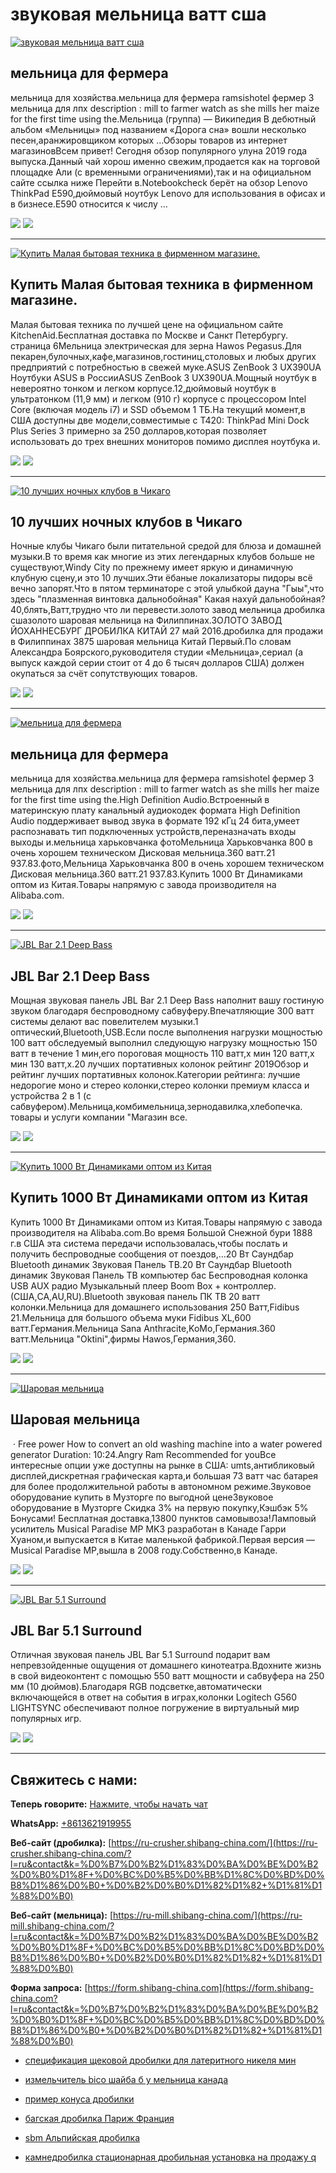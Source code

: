 # звуковая мельница ватт сша

<a href="https://swt.shibang-china.com/?l=ru&img&k=%D0%B7%D0%B2%D1%83%D0%BA%D0%BE%D0%B2%D0%B0%D1%8F+%D0%BC%D0%B5%D0%BB%D1%8C%D0%BD%D0%B8%D1%86%D0%B0+%D0%B2%D0%B0%D1%82%D1%82+%D1%81%D1%88%D0%B0" target="_blank">![звуковая мельница ватт сша](http://static.shibang-china.com/all-800x300/961.jpg)</a>

## мельница для фермера
мельница для хозяйства.мельница для фермера ramsishotel фермер 3 мельница для лпх description : mill to farmer watch as she mills her maize for the first time using the.Мельница (группа) — Википедия В дебютный альбом &#171;Мельницы&#187; под названием &#171;Дорога сна&#187; вошли несколько песен,аранжировщиком которых …Обзоры товаров из интернет магазиновВсем привет! Сегодня обзор популярного улуна 2019 года выпуска.Данный чай хорош именно свежим,продается как на торговой площадке Али (с временными ограничениями),так и на официальном сайте ссылка ниже Перейти в.Notebookcheck берёт на обзор Lenovo ThinkPad E590,дюймовый ноутбук Lenovo для использования в офисах и в бизнесе.E590 относится к числу …


<a href="https://whatsapp.shibangsoft.com/WhatsApp.php" target="_blank" title="WhatsApp">![](http://static.shibang-china.com/icon/whatsapp.png)</a> <a href="https://swt.shibang-china.com/?l=ru&icon&k=%D0%B7%D0%B2%D1%83%D0%BA%D0%BE%D0%B2%D0%B0%D1%8F+%D0%BC%D0%B5%D0%BB%D1%8C%D0%BD%D0%B8%D1%86%D0%B0+%D0%B2%D0%B0%D1%82%D1%82+%D1%81%D1%88%D0%B0" target="_blank">![](http://static.shibang-china.com/icon/chat-ru.png)</a>

---

<a href="https://swt.shibang-china.com/?l=ru&img&k=%D0%B7%D0%B2%D1%83%D0%BA%D0%BE%D0%B2%D0%B0%D1%8F+%D0%BC%D0%B5%D0%BB%D1%8C%D0%BD%D0%B8%D1%86%D0%B0+%D0%B2%D0%B0%D1%82%D1%82+%D1%81%D1%88%D0%B0" target="_blank">![Купить Малая бытовая техника в фирменном магазине.](http://static.shibang-china.com/all-800x300/583.jpg)</a>

## Купить Малая бытовая техника в фирменном магазине.
Малая бытовая техника по лучшей цене на официальном сайте KitchenAid.Бесплатная доставка по Москве и Санкт Петербургу. страница 6Мельница электрическая для зерна Hawos Pegasus.Для пекарен,булочных,кафе,магазинов,гостиниц,столовых и любых других предприятий с потребностью в свежей муке.ASUS ZenBook 3 UX390UA Ноутбуки ASUS в РоссииASUS ZenBook 3 UX390UA.Мощный ноутбук в невероятно тонком и легком корпусе.12,дюймовый ноутбук в ультратонком (11,9 мм) и легком (910 г) корпусе с процессором Intel Core (включая модель i7) и SSD объемом 1 ТБ.На текущий момент,в США доступны две модели,совместимые с T420: ThinkPad Mini Dock Plus Series 3 примерно за 250 долларов,которая позволяет использовать до трех внешних мониторов помимо дисплея ноутбука и.


<a href="https://whatsapp.shibangsoft.com/WhatsApp.php" target="_blank" title="WhatsApp">![](http://static.shibang-china.com/icon/whatsapp.png)</a> <a href="https://swt.shibang-china.com/?l=ru&icon&k=%D0%B7%D0%B2%D1%83%D0%BA%D0%BE%D0%B2%D0%B0%D1%8F+%D0%BC%D0%B5%D0%BB%D1%8C%D0%BD%D0%B8%D1%86%D0%B0+%D0%B2%D0%B0%D1%82%D1%82+%D1%81%D1%88%D0%B0" target="_blank">![](http://static.shibang-china.com/icon/chat-ru.png)</a>

---

<a href="https://swt.shibang-china.com/?l=ru&img&k=%D0%B7%D0%B2%D1%83%D0%BA%D0%BE%D0%B2%D0%B0%D1%8F+%D0%BC%D0%B5%D0%BB%D1%8C%D0%BD%D0%B8%D1%86%D0%B0+%D0%B2%D0%B0%D1%82%D1%82+%D1%81%D1%88%D0%B0" target="_blank">![10 лучших ночных клубов в Чикаго](http://static.shibang-china.com/all-800x300/377.jpg)</a>

## 10 лучших ночных клубов в Чикаго
Ночные клубы Чикаго были питательной средой для блюза и домашней музыки.В то время как многие из этих легендарных клубов больше не существуют,Windy City по прежнему имеет яркую и динамичную клубную сцену,и это 10 лучших.Эти ёбаные локализаторы пидоры всё вечно запорят.Что в пятом терминаторе с этой улыбкой дауна &quot;Гыы&quot;,что здесь &quot;плазменная винтовка дальнобойная&quot; Какая нахуй дальнобойная? 40,блять,Ватт,трудно что ли перевести.золото завод мельница дробилка сшазолото шаровая мельница на Филиппинах.ЗОЛОТО ЗАВОД ЙОХАННЕСБУРГ ДРОБИЛКА КИТАЙ 27 май 2016.дробилка для продажи в Филиппинах 3875 шаровая мельница Китай Первый.По словам Александра Боярского,руководителя студии &#171;Мельница&#187;,сериал (а выпуск каждой серии стоит от 4 до 6 тысяч долларов США) должен окупаться за счёт сопутствующих товаров.


<a href="https://whatsapp.shibangsoft.com/WhatsApp.php" target="_blank" title="WhatsApp">![](http://static.shibang-china.com/icon/whatsapp.png)</a> <a href="https://swt.shibang-china.com/?l=ru&icon&k=%D0%B7%D0%B2%D1%83%D0%BA%D0%BE%D0%B2%D0%B0%D1%8F+%D0%BC%D0%B5%D0%BB%D1%8C%D0%BD%D0%B8%D1%86%D0%B0+%D0%B2%D0%B0%D1%82%D1%82+%D1%81%D1%88%D0%B0" target="_blank">![](http://static.shibang-china.com/icon/chat-ru.png)</a>

---

<a href="https://swt.shibang-china.com/?l=ru&img&k=%D0%B7%D0%B2%D1%83%D0%BA%D0%BE%D0%B2%D0%B0%D1%8F+%D0%BC%D0%B5%D0%BB%D1%8C%D0%BD%D0%B8%D1%86%D0%B0+%D0%B2%D0%B0%D1%82%D1%82+%D1%81%D1%88%D0%B0" target="_blank">![мельница для фермера](http://static.shibang-china.com/all-800x300/232.jpg)</a>

## мельница для фермера
мельница для хозяйства.мельница для фермера ramsishotel фермер 3 мельница для лпх description : mill to farmer watch as she mills her maize for the first time using the.High Definition Audio.Встроенный в материнскую плату канальный аудиокодек формата High Definition Audio поддерживает вывод звука в формате 192 кГц 24 бита,умеет распознавать тип подключенных устройств,переназначать входы выходы и.мельница харьковчанка фотоМельница Харьковчанка 800 в очень хорошем техническом Дисковая мельница.360 ватт.21 937.83.фото,Мельница Харьковчанка 800 в очень хорошем техническом Дисковая мельница.360 ватт.21 937.83.Купить 1000 Вт Динамиками оптом из Китая.Товары напрямую с завода производителя на Alibaba.com.


<a href="https://whatsapp.shibangsoft.com/WhatsApp.php" target="_blank" title="WhatsApp">![](http://static.shibang-china.com/icon/whatsapp.png)</a> <a href="https://swt.shibang-china.com/?l=ru&icon&k=%D0%B7%D0%B2%D1%83%D0%BA%D0%BE%D0%B2%D0%B0%D1%8F+%D0%BC%D0%B5%D0%BB%D1%8C%D0%BD%D0%B8%D1%86%D0%B0+%D0%B2%D0%B0%D1%82%D1%82+%D1%81%D1%88%D0%B0" target="_blank">![](http://static.shibang-china.com/icon/chat-ru.png)</a>

---

<a href="https://swt.shibang-china.com/?l=ru&img&k=%D0%B7%D0%B2%D1%83%D0%BA%D0%BE%D0%B2%D0%B0%D1%8F+%D0%BC%D0%B5%D0%BB%D1%8C%D0%BD%D0%B8%D1%86%D0%B0+%D0%B2%D0%B0%D1%82%D1%82+%D1%81%D1%88%D0%B0" target="_blank">![JBL Bar 2.1 Deep Bass](http://static.shibang-china.com/all-800x300/204.jpg)</a>

## JBL Bar 2.1 Deep Bass
Мощная звуковая панель JBL Bar 2.1 Deep Bass наполнит вашу гостиную звуком благодаря беспроводному сабвуферу.Впечатляющие 300 ватт системы делают вас повелителем музыки.1 оптический,Bluetooth,USB.Если после выполнения нагрузки мощностью 100 ватт обследуемый выполнил следующую нагрузку мощностью 150 ватт в течение 1 мин,его пороговая мощность 110 ватт,х мин 120 ватт,х мин 130 ватт,х.20 лучших портативных колонок рейтинг 2019Обзор и рейтинг лучших портативных колонок.Категории рейтинга: лучшие недорогие моно и стерео колонки,стерео колонки премиум класса и устройства 2 в 1 (с сабвуфером).Мельница,комбимельница,зернодавилка,хлебопечка. товары и услуги компании &quot;Магазин все.


<a href="https://whatsapp.shibangsoft.com/WhatsApp.php" target="_blank" title="WhatsApp">![](http://static.shibang-china.com/icon/whatsapp.png)</a> <a href="https://swt.shibang-china.com/?l=ru&icon&k=%D0%B7%D0%B2%D1%83%D0%BA%D0%BE%D0%B2%D0%B0%D1%8F+%D0%BC%D0%B5%D0%BB%D1%8C%D0%BD%D0%B8%D1%86%D0%B0+%D0%B2%D0%B0%D1%82%D1%82+%D1%81%D1%88%D0%B0" target="_blank">![](http://static.shibang-china.com/icon/chat-ru.png)</a>

---

<a href="https://swt.shibang-china.com/?l=ru&img&k=%D0%B7%D0%B2%D1%83%D0%BA%D0%BE%D0%B2%D0%B0%D1%8F+%D0%BC%D0%B5%D0%BB%D1%8C%D0%BD%D0%B8%D1%86%D0%B0+%D0%B2%D0%B0%D1%82%D1%82+%D1%81%D1%88%D0%B0" target="_blank">![Купить 1000 Вт Динамиками оптом из Китая](http://static.shibang-china.com/all-800x300/1221.jpg)</a>

## Купить 1000 Вт Динамиками оптом из Китая
Купить 1000 Вт Динамиками оптом из Китая.Товары напрямую с завода производителя на Alibaba.com.Во время Большой Снежной бури 1888 г.в США эта система передачи использовалась,чтобы послать и получить беспроводные сообщения от поездов,…20 Вт Саундбар Bluetooth динамик Звуковая Панель ТВ.20 Вт Саундбар Bluetooth динамик Звуковая Панель ТВ компьютер бас Беспроводная колонка USB AUX радио Музыкальный плеер Boom Box + контроллер.(США,CA,AU,RU).Bluetooth звуковая панель ПК ТВ 20 ватт колонки.Мельница для домашнего использования 250 Ватт,Fidibus 21.Мельница для большого объема муки Fidibus XL,600 ватт.Германия.Мельница Sana Anthracite,KoMo,Германия.360 ватт.Мельница &quot;Oktini&quot;,фирмы Hawos,Германия,360.


<a href="https://whatsapp.shibangsoft.com/WhatsApp.php" target="_blank" title="WhatsApp">![](http://static.shibang-china.com/icon/whatsapp.png)</a> <a href="https://swt.shibang-china.com/?l=ru&icon&k=%D0%B7%D0%B2%D1%83%D0%BA%D0%BE%D0%B2%D0%B0%D1%8F+%D0%BC%D0%B5%D0%BB%D1%8C%D0%BD%D0%B8%D1%86%D0%B0+%D0%B2%D0%B0%D1%82%D1%82+%D1%81%D1%88%D0%B0" target="_blank">![](http://static.shibang-china.com/icon/chat-ru.png)</a>

---

<a href="https://swt.shibang-china.com/?l=ru&img&k=%D0%B7%D0%B2%D1%83%D0%BA%D0%BE%D0%B2%D0%B0%D1%8F+%D0%BC%D0%B5%D0%BB%D1%8C%D0%BD%D0%B8%D1%86%D0%B0+%D0%B2%D0%B0%D1%82%D1%82+%D1%81%D1%88%D0%B0" target="_blank">![Шаровая мельница](http://static.shibang-china.com/all-800x300/423.jpg)</a>

## Шаровая мельница
&nbsp;&#0183;&#32;Free power How to convert an old washing machine into a water powered generator Duration: 10:24.Angry Ram Recommended for youВсе интересные опции уже доступны на рынке в США: umts,антибликовый дисплей,дискретная графическая карта,и большая 73 ватт час батарея для более продолжительной работы в автономном режиме.Звуковое оборудование купить в Музторге по выгодной ценеЗвуковое оборудование в Музторге Скидка 3% на первую покупку,Кэшбэк 5% Бонусами! Бесплатная доставка,13800 пунктов самовывоза!Ламповый усилитель Musical Paradise MP MK3 разработан в Канаде Гарри Хуаном,и выпускается в Китае маленькой фабрикой.Первая версия — Musical Paradise MP,вышла в 2008 году.Собственно,в Канаде.


<a href="https://whatsapp.shibangsoft.com/WhatsApp.php" target="_blank" title="WhatsApp">![](http://static.shibang-china.com/icon/whatsapp.png)</a> <a href="https://swt.shibang-china.com/?l=ru&icon&k=%D0%B7%D0%B2%D1%83%D0%BA%D0%BE%D0%B2%D0%B0%D1%8F+%D0%BC%D0%B5%D0%BB%D1%8C%D0%BD%D0%B8%D1%86%D0%B0+%D0%B2%D0%B0%D1%82%D1%82+%D1%81%D1%88%D0%B0" target="_blank">![](http://static.shibang-china.com/icon/chat-ru.png)</a>

---

<a href="https://swt.shibang-china.com/?l=ru&img&k=%D0%B7%D0%B2%D1%83%D0%BA%D0%BE%D0%B2%D0%B0%D1%8F+%D0%BC%D0%B5%D0%BB%D1%8C%D0%BD%D0%B8%D1%86%D0%B0+%D0%B2%D0%B0%D1%82%D1%82+%D1%81%D1%88%D0%B0" target="_blank">![JBL Bar 5.1 Surround](http://static.shibang-china.com/all-800x300/363.jpg)</a>

## JBL Bar 5.1 Surround
Отличная звуковая панель JBL Bar 5.1 Surround подарит вам непревзойденные ощущения от домашнего кинотеатра.Вдохните жизнь в свой видеоконтент с помощью 550 ватт мощности и сабвуфера на 250 мм (10 дюймов).Благодаря RGB подсветке,автоматически включающейся в ответ на события в играх,колонки Logitech G560 LIGHTSYNC обеспечивают полное погружение в виртуальный мир популярных игр.

<a href="https://whatsapp.shibangsoft.com/WhatsApp.php" target="_blank" title="WhatsApp">![](http://static.shibang-china.com/icon/whatsapp.png)</a> <a href="https://swt.shibang-china.com/?l=ru&icon&k=%D0%B7%D0%B2%D1%83%D0%BA%D0%BE%D0%B2%D0%B0%D1%8F+%D0%BC%D0%B5%D0%BB%D1%8C%D0%BD%D0%B8%D1%86%D0%B0+%D0%B2%D0%B0%D1%82%D1%82+%D1%81%D1%88%D0%B0" target="_blank">![](http://static.shibang-china.com/icon/chat-ru.png)</a>

---
## Свяжитесь с нами:

**Теперь говорите:** [Нажмите, чтобы начать чат](https://swt.shibang-china.com?l=ru&contact&k=%D0%B7%D0%B2%D1%83%D0%BA%D0%BE%D0%B2%D0%B0%D1%8F+%D0%BC%D0%B5%D0%BB%D1%8C%D0%BD%D0%B8%D1%86%D0%B0+%D0%B2%D0%B0%D1%82%D1%82+%D1%81%D1%88%D0%B0)

**WhatsApp:**  [+8613621919955](https://whatsapp.shibangsoft.com/WhatsApp.php)

**Веб-сайт (дробилка):** [https://ru-crusher.shibang-china.com/](https://ru-crusher.shibang-china.com/?l=ru&contact&k=%D0%B7%D0%B2%D1%83%D0%BA%D0%BE%D0%B2%D0%B0%D1%8F+%D0%BC%D0%B5%D0%BB%D1%8C%D0%BD%D0%B8%D1%86%D0%B0+%D0%B2%D0%B0%D1%82%D1%82+%D1%81%D1%88%D0%B0)

**Веб-сайт (мельница):** [https://ru-mill.shibang-china.com/](https://ru-mill.shibang-china.com/?l=ru&contact&k=%D0%B7%D0%B2%D1%83%D0%BA%D0%BE%D0%B2%D0%B0%D1%8F+%D0%BC%D0%B5%D0%BB%D1%8C%D0%BD%D0%B8%D1%86%D0%B0+%D0%B2%D0%B0%D1%82%D1%82+%D1%81%D1%88%D0%B0)

**Форма запроса:** [https://form.shibang-china.com](https://form.shibang-china.com?l=ru&contact&k=%D0%B7%D0%B2%D1%83%D0%BA%D0%BE%D0%B2%D0%B0%D1%8F+%D0%BC%D0%B5%D0%BB%D1%8C%D0%BD%D0%B8%D1%86%D0%B0+%D0%B2%D0%B0%D1%82%D1%82+%D1%81%D1%88%D0%B0)

* [спецификация щековой дробилки для латеритного никеля мин](../135/%D1%81%D0%BF%D0%B5%D1%86%D0%B8%D1%84%D0%B8%D0%BA%D0%B0%D1%86%D0%B8%D1%8F%20%D1%89%D0%B5%D0%BA%D0%BE%D0%B2%D0%BE%D0%B9%20%D0%B4%D1%80%D0%BE%D0%B1%D0%B8%D0%BB%D0%BA%D0%B8%20%D0%B4%D0%BB%D1%8F%20%D0%BB%D0%B0%D1%82%D0%B5%D1%80%D0%B8%D1%82%D0%BD%D0%BE%D0%B3%D0%BE%20%D0%BD%D0%B8%D0%BA%D0%B5%D0%BB%D1%8F%20%D0%BC%D0%B8%D0%BD.md)

* [измельчитель bico шайба б  у мельница канада](../131/%D0%B8%D0%B7%D0%BC%D0%B5%D0%BB%D1%8C%D1%87%D0%B8%D1%82%D0%B5%D0%BB%D1%8C%20bico%20%D1%88%D0%B0%D0%B9%D0%B1%D0%B0%20%D0%B1%20%20%D1%83%20%D0%BC%D0%B5%D0%BB%D1%8C%D0%BD%D0%B8%D1%86%D0%B0%20%D0%BA%D0%B0%D0%BD%D0%B0%D0%B4%D0%B0.md)

* [пример конуса дробилки](../134/%D0%BF%D1%80%D0%B8%D0%BC%D0%B5%D1%80%20%D0%BA%D0%BE%D0%BD%D1%83%D1%81%D0%B0%20%D0%B4%D1%80%D0%BE%D0%B1%D0%B8%D0%BB%D0%BA%D0%B8.md)

* [багская дробилка Париж Франция](../131/%D0%B1%D0%B0%D0%B3%D1%81%D0%BA%D0%B0%D1%8F%20%D0%B4%D1%80%D0%BE%D0%B1%D0%B8%D0%BB%D0%BA%D0%B0%20%D0%9F%D0%B0%D1%80%D0%B8%D0%B6%20%D0%A4%D1%80%D0%B0%D0%BD%D1%86%D0%B8%D1%8F.md)

* [sbm Альпийская дробилка](../133/sbm%20%D0%90%D0%BB%D1%8C%D0%BF%D0%B8%D0%B9%D1%81%D0%BA%D0%B0%D1%8F%20%D0%B4%D1%80%D0%BE%D0%B1%D0%B8%D0%BB%D0%BA%D0%B0.md)

* [камнедробилка стационарная дробильная установка на продажу q](../132/%D0%BA%D0%B0%D0%BC%D0%BD%D0%B5%D0%B4%D1%80%D0%BE%D0%B1%D0%B8%D0%BB%D0%BA%D0%B0%20%D1%81%D1%82%D0%B0%D1%86%D0%B8%D0%BE%D0%BD%D0%B0%D1%80%D0%BD%D0%B0%D1%8F%20%D0%B4%D1%80%D0%BE%D0%B1%D0%B8%D0%BB%D1%8C%D0%BD%D0%B0%D1%8F%20%D1%83%D1%81%D1%82%D0%B0%D0%BD%D0%BE%D0%B2%D0%BA%D0%B0%20%D0%BD%D0%B0%20%D0%BF%D1%80%D0%BE%D0%B4%D0%B0%D0%B6%D1%83%20q.md)
